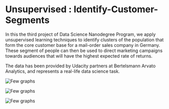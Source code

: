 # Unsupervised : Identify-Customer-Segments
 In this the third project of Data Science Nanodegree Program, we apply unsupervised learning techniques to identify clusters of the population that form the core customer base for a mail-order sales company in Germany. These segment of people can then be used to direct marketing campaigns towards audiences that will have the highest expected rate of returns. 
 
 The data has been provided by Udacity partners at Bertelsmann Arvato Analytics, and represents a real-life data science task.

![Few graphs](https://user-images.githubusercontent.com/40944253/62909113-eb304a80-bd98-11e9-988a-525d2670a246.png)

![Few graphs](https://user-images.githubusercontent.com/40944253/62908966-2bdb9400-bd98-11e9-9475-2dc805a73bf7.png)

![Few graphs](https://user-images.githubusercontent.com/40944253/62908976-34cc6580-bd98-11e9-8eaf-462abb5703da.png)
